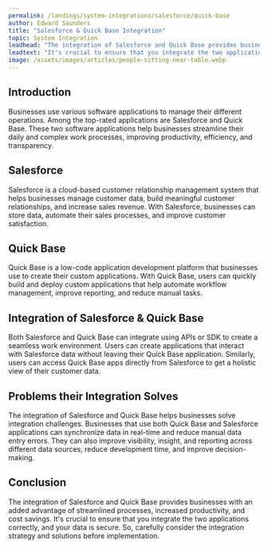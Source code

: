 ```yaml
---
permalink: /landings/system-integrations/salesforce/quick-base
author: Edward Saunders
title: "Salesforce & Quick Base Integration"
topic: System Integration
leadhead: "The integration of Salesforce and Quick Base provides businesses with an added advantage of streamlined processes, increased productivity, and cost savings"
leadtext: "It's crucial to ensure that you integrate the two applications correctly, and your data is secure. So, carefully consider the integration strategy and solutions before implementation."
image: /assets/images/articles/people-sitting-near-table.webp
---
```

<div class="arttext">	<h2>Introduction</h2>
	<p>Businesses use various software applications to manage their different operations. Among the top-rated applications are Salesforce and Quick Base. These two software applications help businesses streamline their daily and complex work processes, improving productivity, efficiency, and transparency.</p>
	<h2>Salesforce</h2>
	<p>Salesforce is a cloud-based customer relationship management system that helps businesses manage customer data, build meaningful customer relationships, and increase sales revenue. With Salesforce, businesses can store data, automate their sales processes, and improve customer satisfaction.</p>
	<h2>Quick Base</h2>
	<p>Quick Base is a low-code application development platform that businesses use to create their custom applications. With Quick Base, users can quickly build and deploy custom applications that help automate workflow management, improve reporting, and reduce manual tasks.</p>
	<h2>Integration of Salesforce & Quick Base</h2>
	<p>Both Salesforce and Quick Base can integrate using APIs or SDK to create a seamless work environment. Users can create applications that interact with Salesforce data without leaving their Quick Base application. Similarly, users can access Quick Base apps directly from Salesforce to get a holistic view of their customer data.</p>
	<h2>Problems their Integration Solves</h2>
	<p>The integration of Salesforce and Quick Base helps businesses solve integration challenges. Businesses that use both Quick Base and Salesforce applications can synchronize data in real-time and reduce manual data entry errors. They can also improve visibility, insight, and reporting across different data sources, reduce development time, and improve decision-making.</p>
	<h2>Conclusion</h2>
	<p>The integration of Salesforce and Quick Base provides businesses with an added advantage of streamlined processes, increased productivity, and cost savings. It's crucial to ensure that you integrate the two applications correctly, and your data is secure. So, carefully consider the integration strategy and solutions before implementation.</p>
</div>